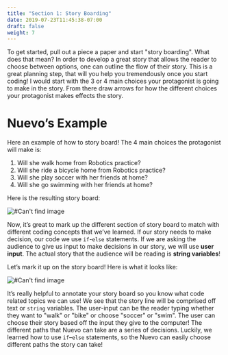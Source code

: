 ```yaml
---
title: "Section 1: Story Boarding"
date: 2019-07-23T11:45:38-07:00
draft: false
weight: 7
---
```


To get started, pull out a piece a paper and start "story boarding". What does that mean? In order to develop a great story that allows the reader to choose between options, one can outline the flow of their story. This is a great planning step, that will you help you tremendously once you start coding!
I would start with the 3 or 4 main choices your protagonist is going to make in the story. From there draw arrows for how the different choices your protagonist makes effects the story.

# Nuevo’s Example

Here an example of how to story board!
The 4 main choices the protagonist will make is:

1. Will she walk home from Robotics practice?
2. Will she ride a bicycle home from Robotics practice?
3. Will she play soccer with her friends at home?
4. Will she go swimming with her friends at home?

Here is the resulting story board:

![#Can't find image](../img/story.png)

Now, it’s great to mark up the different section of story board to match with different coding concepts that we’ve learned. If our story needs to make decision, our code we use `if`-`else` statements. If we are asking the audience to give us input to make decisions in our story, we will use **user input**. The actual story that the audience will be reading is **string variables**!

Let’s mark it up on the story board! Here is what it looks like:

![#Can't find image](../img/annotated.png)

It’s really helpful to annotate your story board so you know what code related topics we can use! We see that the story line will be comprised off text or `string` variables. The user-input can be the reader typing whether they want to "walk" or "bike" or choose "soccer" or "swim". The user can choose their story based off the input they give to the computer! The different paths that Nuevo can take are a series of decisions. Luckily, we learned how to use `if`–`else` statements, so the Nuevo can easily choose different paths the story can take!
